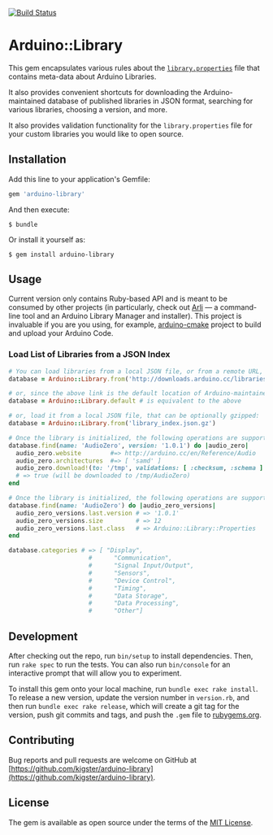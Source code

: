 [![Build Status](https://travis-ci.org/kigster/arduino-library.svg?branch=master)](https://travis-ci.org/kigster/arduino-library)

# Arduino::Library

This gem encapsulates various rules about the [`library.properties`](https://github.com/arduino/Arduino/wiki/Arduino-IDE-1.5:-Library-specification#library-metadata) file that contains meta-data about Arduino Libraries.

It also provides convenient shortcuts for downloading the Arduino-maintained database of published libraries in JSON format, searching for various libraries, choosing a version, and more.

It also provides validation functionality for the `library.properties` file for your custom libraries you would like to open source.
 

## Installation

Add this line to your application's Gemfile:

```ruby
gem 'arduino-library'
```

And then execute:

    $ bundle

Or install it yourself as:

    $ gem install arduino-library

## Usage

Current version only contains Ruby-based API and is meant to be consumed by other projects (in particularly, check out [Arli](https://github.com/kigster/arli) — a command-line tool and an Arduino Library Manager and installer). This project is invaluable if you are you using, for example, [arduino-cmake](https://github.com/arduino-cmake/arduino-cmake) project to build and upload your Arduino Code.

### Load List of Libraries from a JSON Index

```ruby
# You can load libraries from a local JSON file, or from a remote URL, eg:  
database = Arduino::Library.from('http://downloads.arduino.cc/libraries/library_index.json.gz')

# or, since the above link is the default location of Arduino-maintained libraries,
database = Arduino::Library.default # is equivalent to the above

# or, load it from a local JSON file, that can be optionally gzipped: 
database = Arduino::Library.from('library_index.json.gz')

# Once the library is initialized, the following operations are supported:
database.find(name: 'AudioZero', version: '1.0.1') do |audio_zero|
  audio_zero.website        #=> http://arduino.cc/en/Reference/Audio
  audio_zero.architectures  #=> [ 'samd' ] 
  audio_zero.download!(to: '/tmp', validations: [ :checksum, :schema ] )
  # => true (will be downloaded to /tmp/AudioZero)
end

# Once the library is initialized, the following operations are supported:
database.find(name: 'AudioZero') do |audio_zero_versions|
  audio_zero_versions.last.version # => '1.0.1'
  audio_zero_versions.size         # => 12
  audio_zero_versions.last.class   # => Arduino::Library::Properties
end

database.categories # => [ "Display",
                      #      "Communication",
                      #      "Signal Input/Output",
                      #      "Sensors",
                      #      "Device Control",
                      #      "Timing",
                      #      "Data Storage",
                      #      "Data Processing",
                      #      "Other"]
```

## Development

After checking out the repo, run `bin/setup` to install dependencies. Then, run `rake spec` to run the tests. You can also run `bin/console` for an interactive prompt that will allow you to experiment.

To install this gem onto your local machine, run `bundle exec rake install`. To release a new version, update the version number in `version.rb`, and then run `bundle exec rake release`, which will create a git tag for the version, push git commits and tags, and push the `.gem` file to [rubygems.org](https://rubygems.org).

## Contributing

Bug reports and pull requests are welcome on GitHub at [https://github.com/kigster/arduino-library](https://github.com/kigster/arduino-library).

## License

The gem is available as open source under the terms of the [MIT License](http://opensource.org/licenses/MIT).

